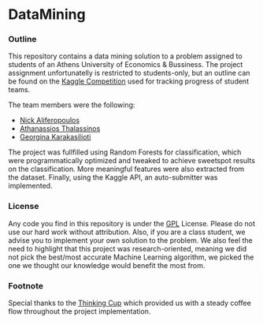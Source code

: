 # DataMining

### Outline 
This repository contains a data mining solution to a problem assigned to students of an Athens University of Economics & Bussiness. The project assignment unfortunatelly is restricted to students-only, but an outline can be found on the [Kaggle Competition](https://www.kaggle.com/c/11851/) used for tracking progress of student teams.

The team members were the following:
* [Nick Aliferopoulos](https://github.com/naliferopoulos)
* [Athanassios Thalassinos](https://github.com/ch3ckm8)
* [Georgina Karakasilioti](https://github.com/baby-pink)

The project was fullfilled using Random Forests for classification, which were programmatically optimized and tweaked to achieve sweetspot results on the classification. More meaningful features were also extracted from the dataset. Finally, using the Kaggle API, an auto-submitter was implemented.

### License
Any code you find in this repository is under the [GPL](https://en.wikipedia.org/wiki/GNU_General_Public_License) License. Please do not use our hard work without attribution. Also, if you are a class student, we advise you to implement your own solution to the problem. We also feel the need to highlight that this project was research-oriented, meaning we did not pick the best/most accurate Machine Learning algorithm, we picked the one we thought our knowledge would benefit the most from.

### Footnote

Special thanks to the [Thinking Cup](https://www.thinkingcup.gr) which provided us with a steady coffee flow throughout the project implementation. 
